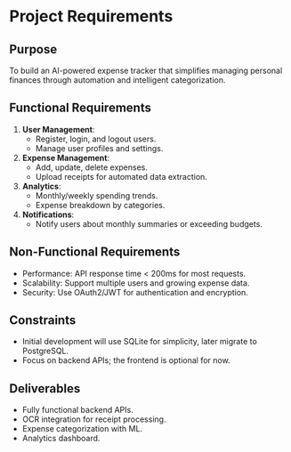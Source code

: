 # Project Requirements

## Purpose
To build an AI-powered expense tracker that simplifies managing personal finances through automation and intelligent categorization.

## Functional Requirements
1. **User Management**:
    - Register, login, and logout users.
    - Manage user profiles and settings.
2. **Expense Management**:
    - Add, update, delete expenses.
    - Upload receipts for automated data extraction.
3. **Analytics**:
    - Monthly/weekly spending trends.
    - Expense breakdown by categories.
4. **Notifications**:
    - Notify users about monthly summaries or exceeding budgets.

## Non-Functional Requirements
- Performance: API response time < 200ms for most requests.
- Scalability: Support multiple users and growing expense data.
- Security: Use OAuth2/JWT for authentication and encryption.

## Constraints
- Initial development will use SQLite for simplicity, later migrate to PostgreSQL.
- Focus on backend APIs; the frontend is optional for now.

## Deliverables
- Fully functional backend APIs.
- OCR integration for receipt processing.
- Expense categorization with ML.
- Analytics dashboard.
